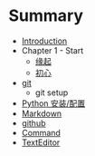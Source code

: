 # Summary

* [Introduction](README.md)
* Chapter 1 - Start
   * [缘起](ch1-start.md)
   * [初心](start.md)
* [git](git.md)
   * git setup
* [Python 安装/配置](setup.md)
* [Markdown](markdown.md)
* [github](github.md)
* [Command](command.md)
* [TextEditor](text-editor.md)

